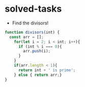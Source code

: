 # solved-tasks

* Find the divisors!
```javascript
function divisors(int) {
  const arr = [];
    for(let i = 2; i < int; i++){
      if (int % i === 0){
        arr.push(i);
      } 
    }
    if(arr.length < 1){
      return int + ' is prime';
    } else { return arr;}
}
```

